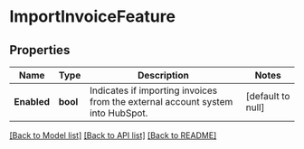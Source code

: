 # ImportInvoiceFeature

## Properties
Name | Type | Description | Notes
------------ | ------------- | ------------- | -------------
**Enabled** | **bool** | Indicates if importing invoices from the external account system into HubSpot. | [default to null]

[[Back to Model list]](../README.md#documentation-for-models) [[Back to API list]](../README.md#documentation-for-api-endpoints) [[Back to README]](../README.md)

